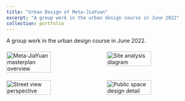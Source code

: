 ```yaml
---
title: "Urban Design of Meta-JiaYuan"
excerpt: "A group work in the urban design course in June 2022"
collection: portfolio
---
```


A group work in the urban design course in June 2022.
<div style="display: flex; flex-wrap: wrap; gap: 20px; margin: 20px 0;">
  <img src="/images/urbandesign-1.jpg" alt="Meta-JiaYuan masterplan overview" style="width: 48%;">
  <img src="/images/urbandesign-2.jpg" alt="Site analysis diagram" style="width: 48%;">
</div>
<div style="display: flex; flex-wrap: wrap; gap: 20px; margin: 20px 0;">
  <img src="/images/urbandesign-3.jpg" alt="Street view perspective" style="width: 48%;">
  <img src="/images/urbandesign-4.jpg" alt="Public space design detail" style="width: 48%;">
</div>
